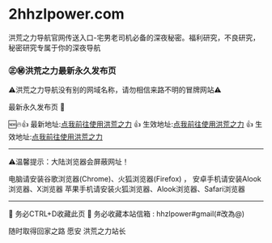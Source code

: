 # 2hhzlpower.com
洪荒之力导航官网传送入口-宅男老司机必备的深夜秘密。福利研究，不良研究，秘密研究专属于你的深夜导航

### ㊣㊙️洪荒之力最新永久发布页

⚠洪荒之力导航没有别的网域名称，请勿相信来路不明的冒牌网站⚠

最新永久发布页 💞
 
🆕🔥👍 最新地址:[点我前往使用洪荒之力](https://git1.2hhzlpower.com)
👍 生效地址:[点我前往使用洪荒之力](https://git1.1hhzlpower.com)
👍 生效地址:[点我前往使用洪荒之力](https://git1.hhzlpower.com)




---------------------------------------------------

⚠温馨提示：大陆浏览器会屏蔽网址！

电脑请安装谷歌浏览器(Chrome)、火狐浏览器(Firefox) ，
安卓手机请安装Alook浏览器、X浏览器 
苹果手机请安装火狐浏览器、Alook浏览器、Safari浏览器

---------------------------------------------------
💯 务必CTRL+D收藏此页
💯 务必收藏本站信箱 : hhzlpower#gmail(#改為@)

随时取得回家之路
愿安
洪荒之力站长
